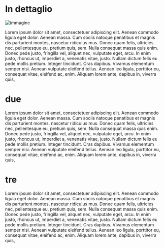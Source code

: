 # In dettaglio

![immagine](xxx)

Lorem ipsum dolor sit amet, consectetuer adipiscing elit. 
Aenean commodo ligula eget dolor. Aenean massa. 
Cum sociis natoque penatibus et magnis dis parturient montes, 
nascetur ridiculus mus. Donec quam felis, ultricies nec, 
pellentesque eu, pretium quis, sem. Nulla consequat massa quis enim. 
Donec pede justo, fringilla vel, aliquet nec, vulputate eget, arcu. 
In enim justo, rhoncus ut, imperdiet a, venenatis vitae, justo. 
Nullam dictum felis eu pede mollis pretium. Integer tincidunt. 
Cras dapibus. Vivamus elementum semper nisi. Aenean vulputate 
eleifend tellus. Aenean leo ligula, porttitor eu, consequat vitae, 
eleifend ac, enim. Aliquam lorem ante, dapibus in, viverra quis, 

# due

Lorem ipsum dolor sit amet, consectetuer adipiscing elit. 
Aenean commodo ligula eget dolor. Aenean massa. 
Cum sociis natoque penatibus et magnis dis parturient montes, 
nascetur ridiculus mus. Donec quam felis, ultricies nec, 
pellentesque eu, pretium quis, sem. Nulla consequat massa quis enim. 
Donec pede justo, fringilla vel, aliquet nec, vulputate eget, arcu. 
In enim justo, rhoncus ut, imperdiet a, venenatis vitae, justo. 
Nullam dictum felis eu pede mollis pretium. Integer tincidunt. 
Cras dapibus. Vivamus elementum semper nisi. Aenean vulputate 
eleifend tellus. Aenean leo ligula, porttitor eu, consequat vitae, 
eleifend ac, enim. Aliquam lorem ante, dapibus in, viverra quis, 

# tre

Lorem ipsum dolor sit amet, consectetuer adipiscing elit. 
Aenean commodo ligula eget dolor. Aenean massa. 
Cum sociis natoque penatibus et magnis dis parturient montes, 
nascetur ridiculus mus. Donec quam felis, ultricies nec, 
pellentesque eu, pretium quis, sem. Nulla consequat massa quis enim. 
Donec pede justo, fringilla vel, aliquet nec, vulputate eget, arcu. 
In enim justo, rhoncus ut, imperdiet a, venenatis vitae, justo. 
Nullam dictum felis eu pede mollis pretium. Integer tincidunt. 
Cras dapibus. Vivamus elementum semper nisi. Aenean vulputate 
eleifend tellus. Aenean leo ligula, porttitor eu, consequat vitae, 
eleifend ac, enim. Aliquam lorem ante, dapibus in, viverra quis, 

